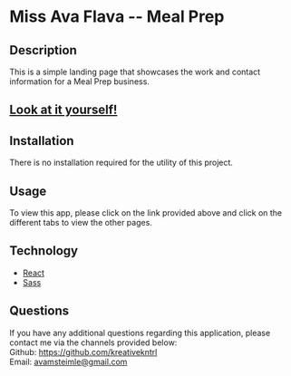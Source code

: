 # Miss Ava Flava -- Meal Prep

## Description

This is a simple landing page that showcases the work and contact information for a Meal Prep business. 
## [Look at it yourself!](https://kreativekntrl.github.io/miss-ava-flava/)


## Installation

There is no installation required for the utility of this project.

## Usage

To view this app, please click on the link provided above and click on the different tabs to view the other pages.

## Technology

- [React](https://reactjs.org/)<br>
- [Sass](https://sass-lang.com/)


## Questions

If you have any additional questions regarding this application, please contact me via the channels provided below:<br />
Github: https://github.com/kreativekntrl<br>
Email: avamsteimle@gmail.com